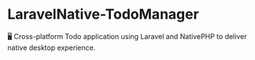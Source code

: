 # LaravelNative-TodoManager
🖥️ Cross-platform Todo application using Laravel and NativePHP to deliver native desktop experience.
